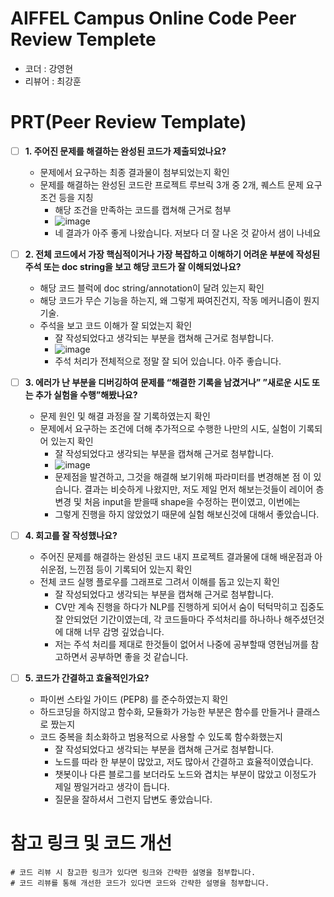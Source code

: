 # AIFFEL Campus Online Code Peer Review Templete
- 코더 : 강영현
- 리뷰어 : 최강훈


# PRT(Peer Review Template)
- [ ]  **1. 주어진 문제를 해결하는 완성된 코드가 제출되었나요?**
    - 문제에서 요구하는 최종 결과물이 첨부되었는지 확인
    - 문제를 해결하는 완성된 코드란 프로젝트 루브릭 3개 중 2개, 
    퀘스트 문제 요구조건 등을 지칭
        - 해당 조건을 만족하는 코드를 캡쳐해 근거로 첨부
        - ![image](https://github.com/choikanghoon/Younghyeon-AIFFEL_Online_Quest/assets/149554171/682dd7d9-ce8b-4601-a5ff-1e07f11a752b)
        - 네 결과가 아주 좋게 나왔습니다. 저보다 더 잘 나온 것 같아서 샘이 나네요
    
- [ ]  **2. 전체 코드에서 가장 핵심적이거나 가장 복잡하고 이해하기 어려운 부분에 작성된 
주석 또는 doc string을 보고 해당 코드가 잘 이해되었나요?**
    - 해당 코드 블럭에 doc string/annotation이 달려 있는지 확인
    - 해당 코드가 무슨 기능을 하는지, 왜 그렇게 짜여진건지, 작동 메커니즘이 뭔지 기술.
    - 주석을 보고 코드 이해가 잘 되었는지 확인
        - 잘 작성되었다고 생각되는 부분을 캡쳐해 근거로 첨부합니다.
        - ![image](https://github.com/choikanghoon/Younghyeon-AIFFEL_Online_Quest/assets/149554171/7a0e09d0-1cfe-41ad-93f3-4f5387273ae9)
        - 주석 처리가 전체적으로 정말 잘 되어 있습니다. 아주 좋습니다. 

        
- [ ]  **3. 에러가 난 부분을 디버깅하여 문제를 “해결한 기록을 남겼거나” 
”새로운 시도 또는 추가 실험을 수행”해봤나요?**
    - 문제 원인 및 해결 과정을 잘 기록하였는지 확인
    - 문제에서 요구하는 조건에 더해 추가적으로 수행한 나만의 시도, 
    실험이 기록되어 있는지 확인
        - 잘 작성되었다고 생각되는 부분을 캡쳐해 근거로 첨부합니다.
        - ![image](https://github.com/choikanghoon/Younghyeon-AIFFEL_Online_Quest/assets/149554171/0b617a0c-4c2e-4327-90fb-6ed03cbad36e)
        - 문제점을 발견하고, 그것을 해결해 보기위해 파라미터를 변경해본 점 이 있습니다. 결과는 비슷하게 나왔지만, 저도 제일 먼저 해보는것들이 레이어 층 변경 및 처음 input을 받을때 shape을 수정하는 편이였고, 이번에는
        - 그렇게 진행을 하지 않았었기 때문에 실험 해보신것에 대해서 좋았습니다.

        
- [ ]  **4. 회고를 잘 작성했나요?**
    - 주어진 문제를 해결하는 완성된 코드 내지 프로젝트 결과물에 대해
    배운점과 아쉬운점, 느낀점 등이 기록되어 있는지 확인
    - 전체 코드 실행 플로우를 그래프로 그려서 이해를 돕고 있는지 확인
        - 잘 작성되었다고 생각되는 부분을 캡쳐해 근거로 첨부합니다.
        - CV만 계속 진행을 하다가 NLP를 진행하게 되어서 숨이 턱턱막히고 집중도 잘 안되었던 기간이였는데, 각 코드들마다 주석처리를 하나하나 해주셨던것에 대해 너무 감명 깊었습니다.
        - 저는 주석 처리를 제대로 한것들이 없어서 나중에 공부할때 영현님꺼를 참고하면서 공부하면 좋을 것 같습니다.
        
- [ ]  **5. 코드가 간결하고 효율적인가요?**
    - 파이썬 스타일 가이드 (PEP8) 를 준수하였는지 확인
    - 하드코딩을 하지않고 함수화, 모듈화가 가능한 부분은 함수를 만들거나 클래스로 짰는지
    - 코드 중복을 최소화하고 범용적으로 사용할 수 있도록 함수화했는지
        - 잘 작성되었다고 생각되는 부분을 캡쳐해 근거로 첨부합니다.
        - 노드를 따라 한 부분이 많았고, 저도 많아서 간결하고 효율적이였습니다.
        - 챗봇이나 다른 블로그를 보더라도 노드와 겹치는 부분이 많았고 이정도가 제일 짱일거라고 생각이 듭니다.
        - 질문을 잘하셔서 그런지 답변도 좋았습니다.


# 참고 링크 및 코드 개선
```
# 코드 리뷰 시 참고한 링크가 있다면 링크와 간략한 설명을 첨부합니다.
# 코드 리뷰를 통해 개선한 코드가 있다면 코드와 간략한 설명을 첨부합니다.
```
